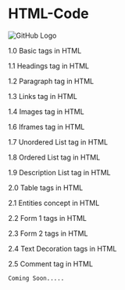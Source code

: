 # HTML-Code

![GitHub Logo](https://github.com/shubhamrajput0369/HTML-Code-Assignments/blob/main/HTML%20GitHub%20Image.PNG)

1.0 Basic tags in HTML

1.1 Headings tag in HTML

1.2 Paragraph tag in HTML

1.3 Links tag in HTML

1.4 Images tag in HTML

1.6 Iframes tag in HTML

1.7 Unordered List tag in HTML

1.8 Ordered List tag in HTML

1.9 Description List tag in HTML

2.0 Table tags in HTML

2.1 Entities concept in HTML

2.2 Form 1 tags in HTML

2.3 Form 2 tags in HTML

2.4 Text Decoration tags in HTML

2.5 Comment tag in HTML

    Coming Soon.....
